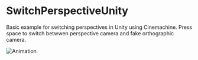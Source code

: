 # SwitchPerspectiveUnity
Basic example for switching perspectives in Unity using Cinemachine. Press space to switch betwwen perspective camera and fake orthographic camera.

![Animation](https://user-images.githubusercontent.com/44098870/206919736-f92affb6-bf50-41db-a1c3-2c2a03a05ee4.gif)
